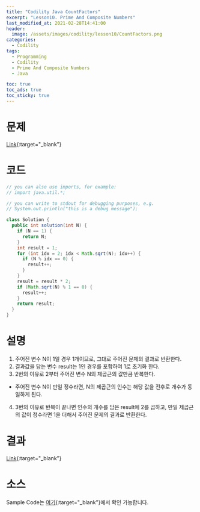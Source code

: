 ```yaml
---
title: "Codility Java CountFactors"
excerpt: "Lesson10. Prime And Composite Numbers"
last_modified_at: 2021-02-28T14:41:00
header:
  image: /assets/images/codility/lesson10/CountFactors.png
categories:
  - Codility
tags:
  - Programming
  - Codility
  - Prime And Composite Numbers
  - Java

toc: true
toc_ads: true
toc_sticky: true
---
```

# 문제
[Link](https://app.codility.com/programmers/lessons/10-prime_and_composite_numbers/count_factors/){:target="_blank"}

# 코드
```java
// you can also use imports, for example:
// import java.util.*;

// you can write to stdout for debugging purposes, e.g.
// System.out.println("this is a debug message");

class Solution {
  public int solution(int N) {
    if (N == 1) {
      return N;
    }
    int result = 1;
    for (int idx = 2; idx < Math.sqrt(N); idx++) {
      if (N % idx == 0) {
        result++;
      }
    }
    result = result * 2;
    if (Math.sqrt(N) % 1 == 0) {
      result++;
    }
    return result;
  }
}
```

# 설명
1. 주어진 변수 N이 1일 경우 1개이므로, 그대로 주어진 문제의 결과로 반환한다.
2. 결과값을 담는 변수 result는 1인 경우를 포함하여 1로 초기화 한다.
3. 2번의 이유로 2부터 주어진 변수 N의 제곱근의 값만큼 반복한다.
- 주어진 변수 N이 만일 정수라면, N의 제곱근의 인수는 해당 값을 전후로 개수가 동일하게 된다.
4. 3번의 이유로 반복이 끝나면 인수의 개수를 담은 result에 2를 곱하고, 만일 제곱근의 값이 정수라면 1을 더해서 주어진 문제의 결과로 반환한다.

# 결과
[Link](https://app.codility.com/demo/results/trainingWRXP78-3U7/){:target="_blank"}

# 소스
Sample Code는 [여기](https://github.com/GracefulSoul/codility/blob/master/src/main/java/gracefulsoul/lesson10/CountFactors.java){:target="_blank"}에서 확인 가능합니다.